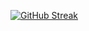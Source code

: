 <div id="badges">
  <a href="profile-views">
    <img src="https://komarev.com/ghpvc/?username=ch-domino&style=flat-square&color=blue" alt=""/>
  </a>
</div>
<div id="stats">
  
  [![GitHub Streak](http://github-readme-streak-stats.herokuapp.com?user=ch-domino&theme=dark&background=000000)](https://git.io/streak-stats)

</div>
